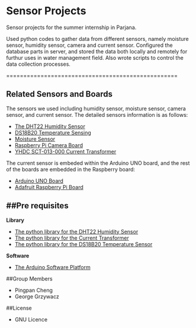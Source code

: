 Sensor Projects
================================================

Sensor projects for the summer internship in Parjana. 

Used python codes to gather data from different sensors, namely moisture sensor, humidity sensor, camera and current sensor. Configured the database parts in server, and stored the data both locally and remotely for furthur uses in water management field. Also wrote scripts to control the data collection processes.


==================================================

Related Sensors and Boards
------------------------------
The sensors we used including humidity sensor, moisture sensor, camera sensor, and current sensor. The detailed sensors information is as follows:

* [The DHT22 Humidity Sensor](http://www.adafruit.com/products/385)
* [DS18B20 Temperature Sensing](https://learn.adafruit.com/downloads/pdf/adafruits-raspberry-pi-lesson-11-ds18b20-temperature-sensing.pdf)
* [Moisture Sensor](http://www.abra-electronics.com/products/SEN0114-Soil-Moisture-Sensor-(Arduino-Compatible)-Immersion-Gold.html)
* [Raspberry Pi Camera Board](http://www.adafruit.com/products/1367)
* [YHDC SCT-013-000 Current Transformer](http://openenergymonitor.org/emon/buildingblocks/report-yhdc-sct-013-000-current-transformer)

The current sensor is embeded within the Arduino UNO board, and the rest of the boards are embedded in the Raspberry board: 

* [Arduino UNO Board](http://arduino.cc/en/Main/ArduinoBoardUno) 
* [Adafruit Raspberry Pi Board](http://www.adafruit.com/categories/105)

##Pre requisites
-----------------------------------------
**Library**

* [The python library for the DHT22 Humidity Sensor](https://github.com/adafruit/adafruit-raspberry-pi-python-code/#adafruits-raspberry-pi-python-code-library)
* [The python library for the Current Transformer](https://github.com/openenergymonitor/EmonLib)
* [The python library for the DS18B20 Temperature Sensor](https://github.com/timofurrer/ds18b20)

**Software**
* [The Arduino Software Platform](http://arduino.cc/en/Main/Software)

##Group Members
* Pingpan Cheng
* George Grzywacz

##License
* GNU Licence
